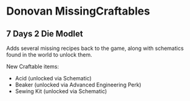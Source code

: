 # Donovan MissingCraftables

## 7 Days 2 Die Modlet

Adds several missing recipes back to the game, along with schematics found in the world to unlock them.

New Craftable items:

- Acid (unlocked via Schematic)
- Beaker (unlocked via Advanced Engineering Perk)
- Sewing Kit (unlocked via Schematic)
